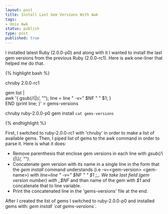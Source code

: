 ```yaml
---
layout: post
title: Install Last Gem Versions With Awk
tags:
- Unix Awk
status: publish
type: post
published: true
---
```

I installed latest Ruby (2.0.0-p0) and along with it I wanted to install the last
gem versions from the previous Ruby (2.0.0-rc1). Here is awk one-liner that helped
me do that.

{% highlight bash %}

chruby 2.0.0-rc1

gem list | \
    awk '{ gsub(/\(|\)/, ""); line = line " -v=" $NF " " $1; } \
    END  {print line; }' > gems-versions

chruby ruby-2.0.0-p0
gem install `cat gems-versions`

{% endhighlight %}

First, I switched to ruby-2.0.0-rc1 with 'chruby' in order to make a list of available
gems. Then, I piped list of gems to the awk command in order to parse it. Here is what it does:

* Remove parenthesis that enclose gem versions in each line with _gsub(/\\(|\\)/, "")_.
* Concatenate gem version with its name in a single line in the form that the
   _gem install_ command understands (i.e -v=\<gem-version\> \<gem-name\>) with
   _line=line " -v=" $NF " " $1 ;_. We take last field (gem version number)
   with _$NF_ and than name of the gem with _$1_ and concatenate that to line
   variable.
* Print the concatenated line in the 'gems-versions' file at the end.

After I created the list of gems I switched to ruby-2.0.0-p0 and installed gems with:       _gem install \`cat gems-versions\`_.

